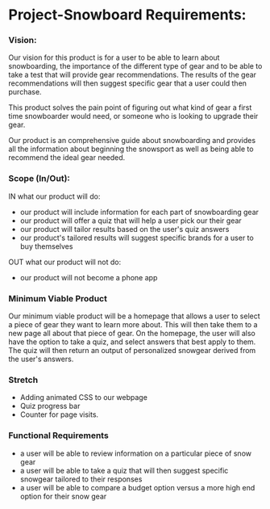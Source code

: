 # Project-Snowboard Requirements:

### Vision:
Our vision for this product is for a user to be able to learn about snowboarding, the importance of the different type of gear and to be able to take a test that will provide gear recommendations. The results of the gear recommendations will then suggest specific gear that a user could then purchase. 

This product solves the pain point of figuring out what kind of gear a first time snowboarder would need, or someone who is looking to upgrade their gear. 

Our product is an comprehensive guide about snowboarding and provides all the information about beginning the snowsport as well as being able to recommend the ideal gear needed. 

### Scope (In/Out):

IN what our product will do:
- our product will include information for each part of snowboarding gear
- our product will offer a quiz that will help a user pick our their gear 
- our product will tailor results based on the user's quiz answers
- our product's tailored results will suggest specific brands for a user to buy themselves

OUT what our product will not do:
- our product will not become a phone app 


### Minimum Viable Product
Our minimum viable product will be a homepage that allows a user to select a piece of gear they want to learn more about. This will then take them to a new page all about that piece of gear. On the homepage, the user will also have the option to take a quiz, and select answers that best apply to them. The quiz will then return an output of personalized snowgear derived from the user's answers. 

### Stretch 
- Adding animated CSS to our webpage
- Quiz progress bar 
- Counter for page visits. 

### Functional Requirements 
- a user will be able to review information on a particular piece of snow gear
- a user will be able to take a quiz that will then suggest specific snowgear tailored to their responses 
- a user will be able to compare a budget option versus a more high end option for their snow gear